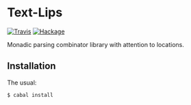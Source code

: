 Text-Lips
=========

[![Travis](https://img.shields.io/travis/mvv/text-lips/master.svg)](https://travis-ci.org/mvv/text-lips) [![Hackage](https://img.shields.io/hackage/v/text-lips.svg)](http://hackage.haskell.org/package/text-lips)

Monadic parsing combinator library with attention to locations.

Installation
------------
The usual:

	$ cabal install

